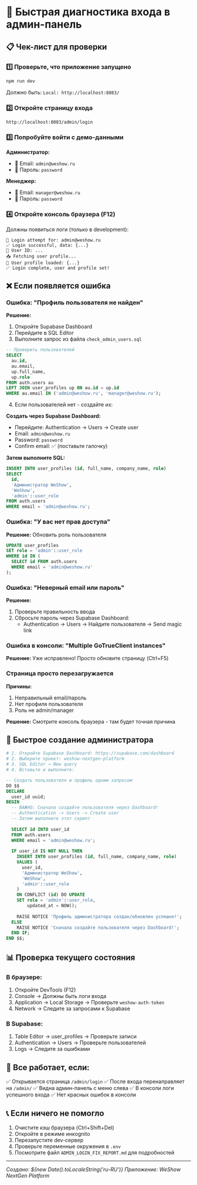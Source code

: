 # 🚀 Быстрая диагностика входа в админ-панель

## 📋 Чек-лист для проверки

### 1️⃣ Проверьте, что приложение запущено
```bash
npm run dev
```
Должно быть: `Local: http://localhost:8083/`

### 2️⃣ Откройте страницу входа
```
http://localhost:8083/admin/login
```

### 3️⃣ Попробуйте войти с демо-данными

**Администратор:**
- 📧 Email: `admin@weshow.ru`
- 🔑 Пароль: `password`

**Менеджер:**
- 📧 Email: `manager@weshow.ru`
- 🔑 Пароль: `password`

### 4️⃣ Откройте консоль браузера (F12)

Должны появиться логи (только в development):
```
🔐 Login attempt for: admin@weshow.ru
✅ Login successful, data: {...}
👤 User ID: ...
📥 Fetching user profile...
👤 User profile loaded: {...}
✅ Login complete, user and profile set!
```

## ❌ Если появляется ошибка

### Ошибка: "Профиль пользователя не найден"

**Решение:**

1. Откройте Supabase Dashboard
2. Перейдите в SQL Editor
3. Выполните запрос из файла `check_admin_users.sql`

```sql
-- Проверить пользователей
SELECT 
  au.id,
  au.email,
  up.full_name,
  up.role
FROM auth.users au
LEFT JOIN user_profiles up ON au.id = up.id
WHERE au.email IN ('admin@weshow.ru', 'manager@weshow.ru');
```

4. Если пользователей нет - создайте их:

**Создать через Supabase Dashboard:**
- Перейдите: Authentication → Users → Create user
- Email: `admin@weshow.ru`
- Password: `password`
- Confirm email: ✅ (поставьте галочку)

**Затем выполните SQL:**
```sql
INSERT INTO user_profiles (id, full_name, company_name, role)
SELECT 
  id,
  'Администратор WeShow',
  'WeShow',
  'admin'::user_role
FROM auth.users
WHERE email = 'admin@weshow.ru';
```

### Ошибка: "У вас нет прав доступа"

**Решение:** Обновить роль пользователя

```sql
UPDATE user_profiles
SET role = 'admin'::user_role
WHERE id IN (
  SELECT id FROM auth.users 
  WHERE email = 'admin@weshow.ru'
);
```

### Ошибка: "Неверный email или пароль"

**Решение:**

1. Проверьте правильность ввода
2. Сбросьте пароль через Supabase Dashboard:
   - Authentication → Users → Найдите пользователя → Send magic link

### Ошибка в консоли: "Multiple GoTrueClient instances"

**Решение:** Уже исправлено! Просто обновите страницу (Ctrl+F5)

### Страница просто перезагружается

**Причины:**
1. Неправильный email/пароль
2. Нет профиля пользователя
3. Роль не admin/manager

**Решение:** Смотрите консоль браузера - там будет точная причина

## 🔧 Быстрое создание администратора

```bash
# 1. Откройте Supabase Dashboard: https://supabase.com/dashboard
# 2. Выберите проект: weshow-nextgen-platform
# 3. SQL Editor → New query
# 4. Вставьте и выполните:
```

```sql
-- Создать пользователя и профиль одним запросом
DO $$
DECLARE
  user_id uuid;
BEGIN
  -- ВАЖНО: Сначала создайте пользователя через Dashboard!
  -- Authentication -> Users -> Create user
  -- Затем выполните этот скрипт
  
  SELECT id INTO user_id
  FROM auth.users
  WHERE email = 'admin@weshow.ru';
  
  IF user_id IS NOT NULL THEN
    INSERT INTO user_profiles (id, full_name, company_name, role)
    VALUES (
      user_id,
      'Администратор WeShow',
      'WeShow',
      'admin'::user_role
    )
    ON CONFLICT (id) DO UPDATE
    SET role = 'admin'::user_role,
        updated_at = NOW();
    
    RAISE NOTICE 'Профиль администратора создан/обновлен успешно!';
  ELSE
    RAISE NOTICE 'Сначала создайте пользователя через Dashboard!';
  END IF;
END $$;
```

## 📊 Проверка текущего состояния

### В браузере:
1. Откройте DevTools (F12)
2. Console → Должны быть логи входа
3. Application → Local Storage → Проверьте `weshow-auth-token`
4. Network → Следите за запросами к Supabase

### В Supabase:
1. Table Editor → user_profiles → Проверьте записи
2. Authentication → Users → Проверьте пользователей
3. Logs → Следите за ошибками

## 🎯 Все работает, если:

✅ Открывается страница `/admin/login`
✅ После входа перенаправляет на `/admin/`
✅ Видна админ-панель с меню слева
✅ В консоли логи успешного входа
✅ Нет красных ошибок в консоли

## 📞 Если ничего не помогло

1. Очистите кэш браузера (Ctrl+Shift+Del)
2. Откройте в режиме инкognito
3. Перезапустите dev-сервер
4. Проверьте переменные окружения в `.env`
5. Посмотрите файл `ADMIN_LOGIN_FIX_REPORT.md` для подробностей

---
*Создано: ${new Date().toLocaleString('ru-RU')}*
*Приложение: WeShow NextGen Platform*









